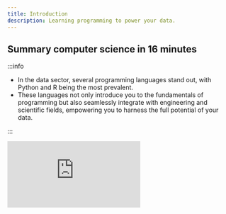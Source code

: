 ```yaml
---
title: Introduction
description: Learning programming to power your data.
---
```

## Summary computer science in 16 minutes

:::info
+ In the data sector, several programming languages stand out, with Python and R being the most prevalent. 
+ These languages not only introduce you to the fundamentals of programming but also seamlessly integrate with engineering and scientific fields, empowering you to harness the full potential of your data.

:::

<div style={{ position: "relative", paddingBottom: "56.25%", height: 0, overflow: "hidden", maxWidth: "100%", background: "#000" }}>
  <iframe 
    src="https://www.youtube.com/embed/CxGSnA-RTsA" 
    frameBorder="0" 
    allow="accelerometer; autoplay; clipboard-write; encrypted-media; gyroscope; picture-in-picture" 
    allowFullScreen
    style={{ position: "absolute", top: 0, left: 0, width: "100%", height: "100%" }}
  />
</div>

## Learning How Programming Work
<div style={{ position: "relative", paddingBottom: "56.25%", height: 0, overflow: "hidden", maxWidth: "100%", background: "#000" }}>
  <iframe 
    src="https://www.youtube.com/embed/zOjov-2OZ0E" 
    frameBorder="0" 
    allow="accelerometer; autoplay; clipboard-write; encrypted-media; gyroscope; picture-in-picture" 
    allowFullScreen
    style={{ position: "absolute", top: 0, left: 0, width: "100%", height: "100%" }}
  />
</div>

## Setting Up Your Development Environment  

Before diving into coding, it's essential to set up the right tools on your computer. A proper development environment streamlines your workflow and enhances productivity.  

## Essential Tools to Install  

🔹 **IDE (Integrated Development Environment)**  
   A good IDE provides a space for writing, debugging, and managing your code efficiently.  

🔹 **Source Control**  
   Version control systems help teams collaborate by syncing, reviewing, and testing scripts seamlessly.  

### 🎯 Tools We’ll Be Using  
:::warning

To get the best supports from **RiverXData** team, please use below setup.

:::

✅ **VS Code/ OpenVS code server** – A powerful and lightweight IDE. It can be used for multiple programming languages and extensions
   [📺 Watch the tutorial](https://www.youtube.com/watch?v=D2cwvpJSBX4)  

✅ **RStudio/ RStudio Server** – IDE to work with R as desktop and web app
   [📺 Visit Homepage](https://posit.co/products/open-source/rstudio-server/)  

✅ **Jupyterlab Server** – Notebook interfaces, more interactive and visualization
   [📺 Visit Homepage](https://posit.co/products/open-source/rstudio-server/)  

✅ **GitHub** – A platform for source control and collaboration. Explore it here:  
   [🌍 Visit GitHub](https://github.com/)  

✅ **River-utils** – A command lines without privildgae permisson to install essential softwares. Explore it here:  
   [🌍 Visit River-utils](https://github.com/riverxdata/river-utils)  
With these tools in place, you're all set to start discover your data! 🚀  

### 🔥 Useful Tools & Tips

- **oh-my-zsh**: Enhance your terminal with features like working directory display, Git branch info, auto-suggestions, syntax highlighting, and more. [**Learn more**](https://ohmyz.sh/).

- **goofys**: Mount an S3 bucket as a POSIX-compliant filesystem. [**GitHub Repository**](https://github.com/kahing/goofys).

- **Nextflow**: A powerful workflow manager for scalable and reproducible data analysis. [**Official Website**](https://www.nextflow.io/).

- **Docker**: Containerization tool to create isolated and reproducible environments. [**Official Website**](https://www.docker.com/).

- **Singularity**: Containerization tool designed for high-performance computing environments. [**Official Website**](https://sylabs.io/singularity/).
